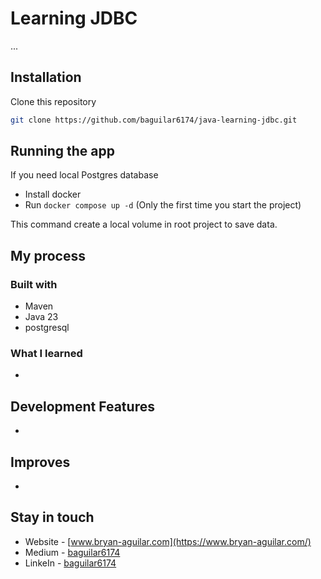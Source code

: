 # Learning JDBC

...

## Installation

Clone this repository

```bash
git clone https://github.com/baguilar6174/java-learning-jdbc.git
```

## Running the app

If you need local Postgres database

- Install docker
- Run `docker compose up -d` (Only the first time you start the project)

This command create a local volume in root project to save data.

## My process

### Built with

- Maven
- Java 23
- postgresql

### What I learned

- 

## Development Features

- 

## Improves

- 

## Stay in touch

- Website - [www.bryan-aguilar.com](https://www.bryan-aguilar.com/)
- Medium - [baguilar6174](https://baguilar6174.medium.com/)
- LinkeIn - [baguilar6174](https://www.linkedin.com/in/baguilar6174)
